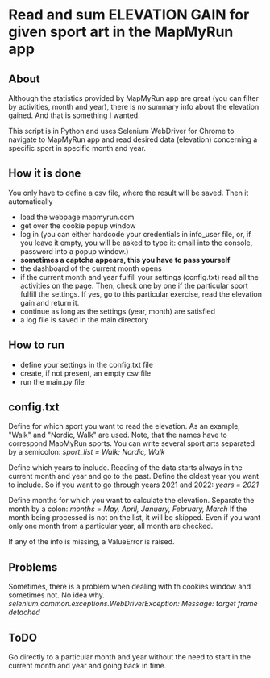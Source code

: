 Read and sum ELEVATION GAIN for given sport art in the MapMyRun app
=============

About
------
Although the statistics provided by MapMyRun app are great 
(you can filter by activities, month and year), there is no 
summary info about the elevation gained. And that is something 
I wanted. 

This script is in Python and uses Selenium WebDriver for Chrome to navigate to MapMyRun app
and read desired data (elevation) concerning a specific sport in specific month and year.

How it is done
--------------
You only have to define a csv file, where the result will be saved.
Then it automatically
- load the webpage mapmyrun.com
- get over the cookie popup window
- log in (you can either hardcode your credentials in info_user file, or, if you leave it empty,
  you will be asked to type it: email into the console, password into a popup window.)
- **sometimes a captcha appears, this you have to pass yourself**
- the dashboard of the current month opens
- if the current month and year fulfill your settings (config.txt)
 read all the activities on the page. Then, check one by one if the
 particular sport fulfill the settings. If yes, go to this particular
 exercise, read the elevation gain and return it.
- continue as long as the settings (year, month) are satisfied
- a log file is saved in the main directory

How to run
-------------
- define your settings in the config.txt file
- create, if not present, an empty csv file
- run the main.py file

config.txt
-------------
Define for which sport you want to read the elevation. As an example, "Walk" and "Nordic, Walk" are used.
Note, that the names have to correspond MapMyRun sports. You can write several sport arts separated by a semicolon: 
_sport_list = Walk; Nordic, Walk_

Define which years to include. Reading of the data starts always in the current month and year and 
go to the past. Define the oldest year you want to include. So if you want to go through years 2021 and 2022:
_years = 2021_

Define months for which you want to calculate the elevation. Separate the month by a colon: 
_months = May, April, January, February, March_
If the month being processed is not on the list, it will be skipped. Even if you want only one month from 
a particular year, all month are checked.

If any of the info is missing, a ValueError is raised.

Problems
-------------
Sometimes, there is a problem when dealing with th cookies window and sometimes not. No idea why.
_selenium.common.exceptions.WebDriverException: Message: target frame detached_

ToDO
-------------
Go directly to a particular month and year without the need to start in the current month and year and going back in time.
